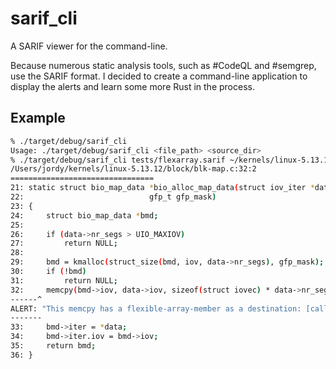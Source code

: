 # sarif_cli

A SARIF viewer for the command-line.

Because numerous static analysis tools, such as #CodeQL and #semgrep, use the SARIF format.
I decided to create a command-line application to display the alerts and learn some more Rust in the process.

## Example

```bash
% ./target/debug/sarif_cli
Usage: ./target/debug/sarif_cli <file_path> <source_dir>
% ./target/debug/sarif_cli tests/flexarray.sarif ~/kernels/linux-5.13.12
/Users/jordy/kernels/linux-5.13.12/block/blk-map.c:32:2
================================
21: static struct bio_map_data *bio_alloc_map_data(struct iov_iter *data,
22: 					       gfp_t gfp_mask)
23: {
24: 	struct bio_map_data *bmd;
25:
26: 	if (data->nr_segs > UIO_MAXIOV)
27: 		return NULL;
28:
29: 	bmd = kmalloc(struct_size(bmd, iov, data->nr_segs), gfp_mask);
30: 	if (!bmd)
31: 		return NULL;
32: 	memcpy(bmd->iov, data->iov, sizeof(struct iovec) * data->nr_segs);
------^
ALERT: "This memcpy has a flexible-array-member as a destination: [call to memcpy](1)"
-------
33: 	bmd->iter = *data;
34: 	bmd->iter.iov = bmd->iov;
35: 	return bmd;
36: }
```
